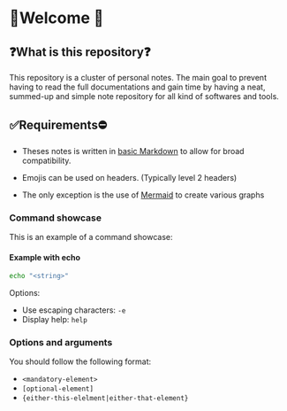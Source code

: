 # 👋Welcome 👋

## ❓What is this repository❓

This repository is a cluster of personal notes.
The main goal to prevent having to read the full documentations and gain time by having a neat, summed-up and simple note repository for all kind of softwares and tools.
## ✅Requirements⛔

- Theses notes is written in [basic Markdown](https://www.markdownguide.org/basic-syntax/) to allow for broad compatibility.

- Emojis can be used on headers. (Typically level 2 headers)

- The only exception is the use of [Mermaid](https://mermaid.js.org/) to create various graphs

### Command showcase

This is an example of a command showcase:

#### Example with echo

```bash
echo "<string>"
```

Options:

- Use escaping characters: `-e`
- Display help: `help`

### Options and arguments

You should follow the following format:
- `<mandatory-element>`
- `[optional-element]`
- `{either-this-elelment|either-that-element}`